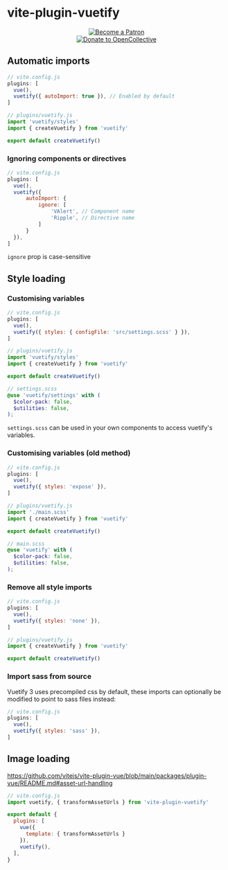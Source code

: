 # vite-plugin-vuetify

<div align="center">
  <a href="https://www.patreon.com/kaelwd">
    <img src="https://c5.patreon.com/external/logo/become_a_patron_button.png" alt="Become a Patron" />
  </a>
  <br>
  <a href="https://opencollective.com/vuetify">
    <img src="https://opencollective.com/static/images/become_sponsor.svg" alt="Donate to OpenCollective">
  </a>
</div>

## Automatic imports
```js
// vite.config.js
plugins: [
  vue(),
  vuetify({ autoImport: true }), // Enabled by default
]
```
```js
// plugins/vuetify.js
import 'vuetify/styles'
import { createVuetify } from 'vuetify'

export default createVuetify()
```

### Ignoring components or directives
```js
// vite.config.js
plugins: [
  vue(),
  vuetify({ 
      autoImport: {
          ignore: [
              'VAlert', // Component name
              'Ripple', // Directive name
          ]
      }
  }), 
]
```
`ignore` prop is case-sensitive

## Style loading
### Customising variables
```js
// vite.config.js
plugins: [
  vue(),
  vuetify({ styles: { configFile: 'src/settings.scss' } }),
]
```
```js
// plugins/vuetify.js
import 'vuetify/styles'
import { createVuetify } from 'vuetify'

export default createVuetify()
```
```scss
// settings.scss
@use 'vuetify/settings' with (
  $color-pack: false,
  $utilities: false,
);
```

`settings.scss` can be used in your own components to access vuetify's variables.

### Customising variables (old method)
```js
// vite.config.js
plugins: [
  vue(),
  vuetify({ styles: 'expose' }),
]
```
```js
// plugins/vuetify.js
import './main.scss'
import { createVuetify } from 'vuetify'

export default createVuetify()
```
```scss
// main.scss
@use 'vuetify' with (
  $color-pack: false,
  $utilities: false,
);
```

### Remove all style imports
```js
// vite.config.js
plugins: [
  vue(),
  vuetify({ styles: 'none' }),
]
```
```js
// plugins/vuetify.js
import { createVuetify } from 'vuetify'

export default createVuetify()
```

### Import sass from source
Vuetify 3 uses precompiled css by default, these imports can optionally be modified to point to sass files instead:

```js
// vite.config.js
plugins: [
  vue(),
  vuetify({ styles: 'sass' }),
]
```

## Image loading

https://github.com/vitejs/vite-plugin-vue/blob/main/packages/plugin-vue/README.md#asset-url-handling

```js
// vite.config.js
import vuetify, { transformAssetUrls } from 'vite-plugin-vuetify'

export default {
  plugins: [
    vue({ 
      template: { transformAssetUrls }
    }),
    vuetify(),
  ],
}
```
